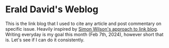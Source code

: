 # Erald David's Weblog

This is the link blog that I used to cite any article and post commentary on specific issue. Heavily inspired by [Simon Wilson's approach to link blog](https://simonwillison.net/2024/Dec/22/link-blog/). 
Writing everyday is my goal this month (Feb 7th, 2024), however short that is. Let's see if I can do it consistently.
